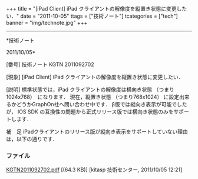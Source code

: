 ﻿+++
title = "[iPad Client] iPad クライアントの解像度を縦置き状態に変更したい．"
date = "2011-10-05"
ttags = ["技術ノート"]
tcategories = ["tech"]
banner = "img/technote.jpg"
+++

-----------------------------------------------------------------------------------------------------------------------------

*技術ノート

2011/10/05*


[番号]
技術ノート KGTN 2011092702

[現象]
[iPad Client] iPad クライアントの解像度を縦置き状態に変更したい．

[説明]
標準状態では，iPad クライアントの解像度は横向き状態
（つまり1024x768）　になります．
現在，縦置き状態 （つまり768x1024）
に設定出来るかどうかGraphOn社へ問い合わせ中です．
β版では縦向き表示が可能でしたが， IOS SDK
の互換性の問題から正式リリース版では横向き状態のみをサポートします．

補　足
iPadクライアントのリリース版が縦向き表示をサポートしていない理由は，以下の通りです．


### ファイル

 
 


[KGTN2011092702.pdf](http://techreport.kitasp.net/attachments/download/642/KGTN2011092702.pdf)
 [(64.3 KB)] [kitasp 技術センター, 2011/10/05
12:21]


 


 

